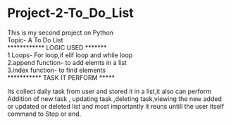 # Project-2-To_Do_List
This is my second project on Python
<br>
Topic- A To Do List
<br>
************ LOGIC USED *******
<br>
1.Loops- For loop,if elif loop and while loop
<br>
2.append function- to add elemts in a list
<br>
3.index function- to find elements
<br>
*********** TASK IT PERFORM *****<br>
<p>Its collect daily task from user and stored it in a list,it also can perform Addition of new task , updating task ,deleting task,viewing the new added or updated or deleted list and most importantly it reuns untill the user itself command to Stop or end.</p>
